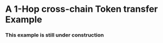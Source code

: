 <!--
order：2
-->
# A 1-Hop cross-chain Token transfer Example

### This example is still under construction